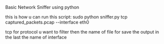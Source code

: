 Basic Network Sniffer using python

this is how u can run this script:
sudo python sniffer.py tcp captured_packets.pcap --interface eth0

tcp for protocol u want to filter
then the name of file for save the output
in the last the name of interface